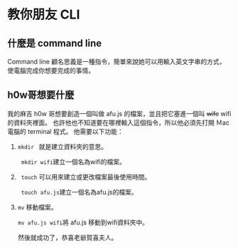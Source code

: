 # 教你朋友 CLI

## 什麼是 command line 
Command line 顧名思義是一種指令，簡單來說她可以用輸入英文字串的方式，使電腦完成你想要完成的事情。
## h0w哥想要什麼
我的麻吉 h0w 哥想要創造一個叫做 afu.js 的檔案，並且把它塞進一個叫 ~~wife~~ wifi 的資料夾裡面。
也許他也不知道要在哪裡輸入這個指令，所以他必須先打開 Ｍac 電腦的 terminal 程式。
他需要以下功能：
1. ```mkdir ```
   就是建立資料夾的意思。

   ``` mkdir wifi```建立一個名為wifi的檔案。

2. ``` touch``` 可以用來建立或更改檔案最後使用時間。
   
   ``` touch afu.js```建立一個名為afu.js的檔案。
3. ```mv``` 移動檔案。

   ``` mv afu.js wifi ```將 afu.js 移動到wifi資料夾中。

   然後就成功了，恭喜老爺賀喜夫人。